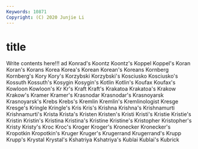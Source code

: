 ```yaml
---
Keywords: 10871
Copyright: (C) 2020 Junjie Li
---
```


# title

Write contents here!!!
ad 
Konrad's 
Koontz 
Koontz's 
Koppel 
Koppel's
Koran 
Koran's 
Korans 
Korea 
Korea's 
Korean 
Korean's 
Koreans 
Kornberg 
Kornberg's
Kory 
Kory's 
Korzybski 
Korzybski's 
Kosciusko 
Kosciusko's 
Kossuth 
Kossuth's 
Kosygin 
Kosygin's
Kotlin 
Kotlin's 
Koufax 
Koufax's 
Kowloon 
Kowloon's 
Kr 
Kr's 
Kraft 
Kraft's
Krakatoa 
Krakatoa's 
Krakow 
Krakow's 
Kramer 
Kramer's 
Krasnodar 
Krasnodar's 
Krasnoyarsk 
Krasnoyarsk's
Krebs 
Krebs's 
Kremlin 
Kremlin's 
Kremlinologist 
Kresge 
Kresge's 
Kringle 
Kringle's 
Kris
Kris's 
Krishna 
Krishna's 
Krishnamurti 
Krishnamurti's 
Krista 
Krista's 
Kristen 
Kristen's 
Kristi
Kristi's 
Kristie 
Kristie's 
Kristin 
Kristin's 
Kristina 
Kristina's 
Kristine 
Kristine's 
Kristopher
Kristopher's 
Kristy 
Kristy's 
Kroc 
Kroc's 
Kroger 
Kroger's 
Kronecker 
Kronecker's 
Kropotkin
Kropotkin's 
Kruger 
Kruger's 
Krugerrand 
Krugerrand's 
Krupp 
Krupp's 
Krystal 
Krystal's 
Kshatriya
Kshatriya's 
Kublai 
Kublai's 
Kubrick 
